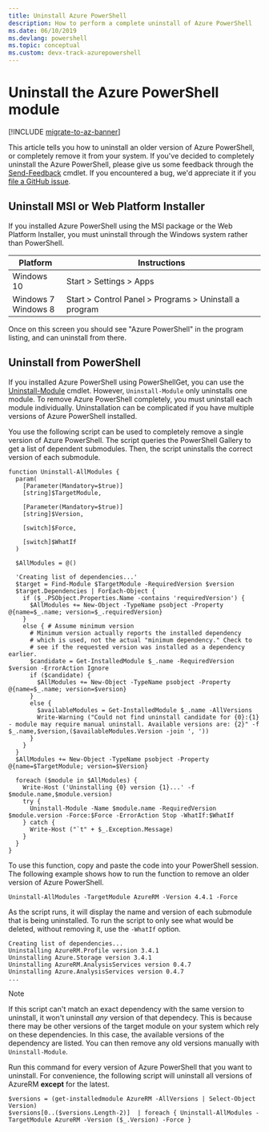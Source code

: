 ```yaml
---
title: Uninstall Azure PowerShell
description: How to perform a complete uninstall of Azure PowerShell
ms.date: 06/10/2019
ms.devlang: powershell
ms.topic: conceptual 
ms.custom: devx-track-azurepowershell
---
```

# Uninstall the Azure PowerShell module

[!INCLUDE [migrate-to-az-banner](../../includes/migrate-to-az-banner.md)]

This article tells you how to uninstall an older version of Azure PowerShell, or completely remove it from
your system. If you've decided to completely uninstall the Azure PowerShell, please give us some feedback
through the [Send-Feedback](/powershell/module/azurerm.profile/send-feedback) cmdlet.
If you encountered a bug, we'd appreciate it if you [file a GitHub issue](https://github.com/azure/azure-powershell/issues).

## Uninstall MSI or Web Platform Installer

If you installed Azure PowerShell using the MSI package or the Web Platform Installer, you must uninstall through the Windows
system rather than PowerShell.

| Platform | Instructions |
|----------|--------------|
| Windows 10 | Start > Settings > Apps |
| Windows 7 </br>Windows 8 | Start > Control Panel > Programs > Uninstall a program |

Once on this screen you should see "Azure PowerShell" in the program listing, and can uninstall from there.

## Uninstall from PowerShell

If you installed Azure PowerShell using PowerShellGet, you can use the
[Uninstall-Module](/powershell/module/powershellget/uninstall-module) cmdlet. However,
`Uninstall-Module` only uninstalls one module. To remove Azure PowerShell completely, you must
uninstall each module individually. Uninstallation can be complicated if you have multiple versions of Azure
PowerShell installed.

You use the following script can be used to completely remove a single version of Azure PowerShell. The
script queries the PowerShell Gallery to get a list of dependent submodules. Then, the script
uninstalls the correct version of each submodule.

```powershell-interactive
function Uninstall-AllModules {
  param(
    [Parameter(Mandatory=$true)]
    [string]$TargetModule,

    [Parameter(Mandatory=$true)]
    [string]$Version,

    [switch]$Force,

    [switch]$WhatIf
  )

  $AllModules = @()

  'Creating list of dependencies...'
  $target = Find-Module $TargetModule -RequiredVersion $version
  $target.Dependencies | ForEach-Object {
    if ($_.PSObject.Properties.Name -contains 'requiredVersion') {
      $AllModules += New-Object -TypeName psobject -Property @{name=$_.name; version=$_.requiredVersion}
    }
    else { # Assume minimum version
      # Minimum version actually reports the installed dependency
      # which is used, not the actual "minimum dependency." Check to
      # see if the requested version was installed as a dependency earlier.
      $candidate = Get-InstalledModule $_.name -RequiredVersion $version -ErrorAction Ignore
      if ($candidate) {
        $AllModules += New-Object -TypeName psobject -Property @{name=$_.name; version=$version}
      }
      else {
        $availableModules = Get-InstalledModule $_.name -AllVersions
        Write-Warning ("Could not find uninstall candidate for {0}:{1} - module may require manual uninstall. Available versions are: {2}" -f $_.name,$version,($availableModules.Version -join ', '))
      }
    }
  }
  $AllModules += New-Object -TypeName psobject -Property @{name=$TargetModule; version=$Version}

  foreach ($module in $AllModules) {
    Write-Host ('Uninstalling {0} version {1}...' -f $module.name,$module.version)
    try {
      Uninstall-Module -Name $module.name -RequiredVersion $module.version -Force:$Force -ErrorAction Stop -WhatIf:$WhatIf
    } catch {
      Write-Host ("`t" + $_.Exception.Message)
    }
  }
}
```

To use this function, copy and paste the code into your PowerShell session. The following example
shows how to run the function to remove an older version of Azure PowerShell.

```powershell-interactive
Uninstall-AllModules -TargetModule AzureRM -Version 4.4.1 -Force
```

As the script runs, it will display the name and version of each submodule that is being
uninstalled. To run the script to only see what would be deleted, without removing it,
use the `-WhatIf` option.

```output
Creating list of dependencies...
Uninstalling AzureRM.Profile version 3.4.1
Uninstalling Azure.Storage version 3.4.1
Uninstalling AzureRM.AnalysisServices version 0.4.7
Uninstalling Azure.AnalysisServices version 0.4.7
...
```

> [!NOTE]
> If this script can't match an exact dependency with the same version to uninstall, it won't uninstall _any_ version of that dependecy. This is because there may be
> other versions of the target module on your system which rely on these dependencies. In this case, the available versions of the dependency are listed.
> You can then remove any old versions manually with `Uninstall-Module`.


Run this command for every version of Azure PowerShell that you want to uninstall. For convenience, the following
script will uninstall all versions of AzureRM __except__ for the latest.

```powershell-interactive
$versions = (get-installedmodule AzureRM -AllVersions | Select-Object Version)
$versions[0..($versions.Length-2)]  | foreach { Uninstall-AllModules -TargetModule AzureRM -Version ($_.Version) -Force }
```
